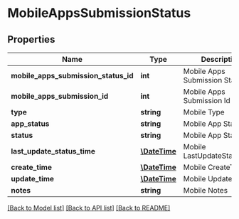 # MobileAppsSubmissionStatus

## Properties
Name | Type | Description | Notes
------------ | ------------- | ------------- | -------------
**mobile_apps_submission_status_id** | **int** | Mobile Apps Submission Status Id | [optional] 
**mobile_apps_submission_id** | **int** | Mobile Apps Submission Id | [optional] 
**type** | **string** | Mobile Type | [optional] 
**app_status** | **string** | Mobile App Status | [optional] 
**status** | **string** | Mobile App Status | [optional] 
**last_update_status_time** | [**\DateTime**](\DateTime.md) | Mobile LastUpdateStatusTime | [optional] 
**create_time** | [**\DateTime**](\DateTime.md) | Mobile CreateTime | [optional] 
**update_time** | [**\DateTime**](\DateTime.md) | Mobile UpdateTime | [optional] 
**notes** | **string** | Mobile Notes | [optional] 

[[Back to Model list]](../README.md#documentation-for-models) [[Back to API list]](../README.md#documentation-for-api-endpoints) [[Back to README]](../README.md)



